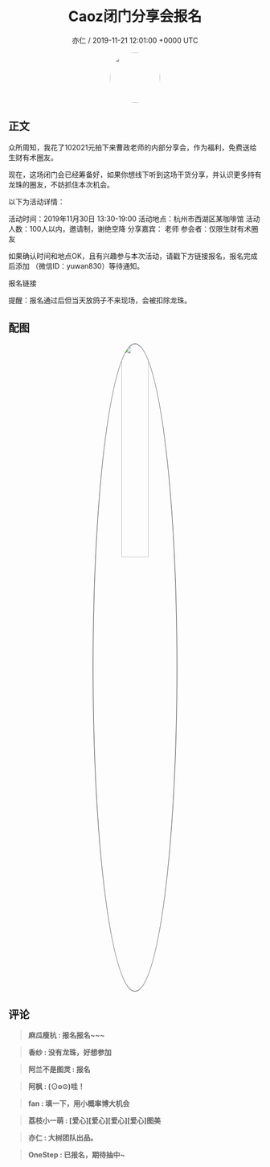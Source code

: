 <h1 align="center">Caoz闭门分享会报名</h1>
<p align="center">
    <a>亦仁 / 2019-11-21 12:01:00 &#43;0000 UTC</a>
</p>

<div align="center">
    <img src="https://images.zsxq.com/Fn3NQqCN8nuGF86yZPXSbEsl0mb3?e=1590940799&amp;token=kIxbL07-8jAj8w1n4s9zv64FuZZNEATmlU_Vm6zD:pfbNc8W3hS0oYG_hyXXh_rHMHuc=" width="100" height="100" style="border:1px solid;border-radius:50%; color:#ffffff"/>
</div>

## 正文

<div>
 

众所周知，我花了102021元拍下来曹政老师的内部分享会，作为福利，免费送给生财有术圈友。

现在，这场闭门会已经筹备好，如果你想线下听到这场干货分享，并认识更多持有龙珠的圈友，不妨抓住本次机会。

以下为活动详情：

活动时间：2019年11月30日 13:30-19:00
活动地点：杭州市西湖区某咖啡馆
活动人数：100人以内，邀请制，谢绝空降
分享嘉宾：    老师
参会者：仅限生财有术圈友

如果确认时间和地点OK，且有兴趣参与本次活动，请戳下方链接报名，报名完成后添加       （微信ID：yuwan830）等待通知。

报名链接


提醒：报名通过后但当天放鸽子不来现场，会被扣除龙珠。
</div>

## 配图
<div class="image" align="center">

<img src="https://images.zsxq.com/FijdAklwELrtUz8BNVmu-weFjiLQ?imageMogr2/auto-orient/thumbnail/800x/format/jpg/blur/1x0/quality/75&amp;e=1590940799&amp;token=kIxbL07-8jAj8w1n4s9zv64FuZZNEATmlU_Vm6zD:wS15NddbwyC2PRju7Z7F7RCOlAI=" width="33%" height="33%" style="border:1px solid;border-radius:50%; color:#3c3f41"/>

</div>

## 评论

<div align="left">
<div>

<blockquote >
<span> <strong>麻瓜瘦杭 : 报名报名~~~ </strong></span>
</blockquote>

<blockquote >
<span> <strong>香纱 : 没有龙珠，好想参加 </strong></span>
</blockquote>

<blockquote >
<span> <strong>阿兰不是图灵 : 报名 </strong></span>
</blockquote>

<blockquote >
<span> <strong>阿枫 : (⊙o⊙)哇！ </strong></span>
</blockquote>

<blockquote >
<span> <strong>fan : 填一下，用小概率博大机会 </strong></span>
</blockquote>

<blockquote >
<span> <strong>荔枝小一萌 : [爱心][爱心][爱心][爱心]图美 </strong></span>
</blockquote>

<blockquote >
<span> <strong>亦仁 : 大树团队出品。 </strong></span>
</blockquote>

<blockquote >
<span> <strong>OneStep : 已报名，期待抽中~ </strong></span>
</blockquote>

</div>
</div>